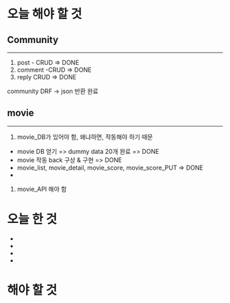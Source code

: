 # 오늘 해야 할 것

## Community
-------
1. post - CRUD => DONE
2. comment -CRUD => DONE
3. reply CRUD  => DONE

community DRF -> json 반환 완료

## movie
------
1. movie_DB가 있어야 함, 왜냐하면, 작동해야 하기 때문
- movie DB 얻기 => dummy data 20개 완료 => DONE
- movie 작동 back 구상 & 구현  => DONE
- movie_list, movie_detail, movie_score, movie_score_PUT => DONE
- 

1. movie_API 해야 함




# 오늘 한 것
-

-

-
-




# 해야 할 것